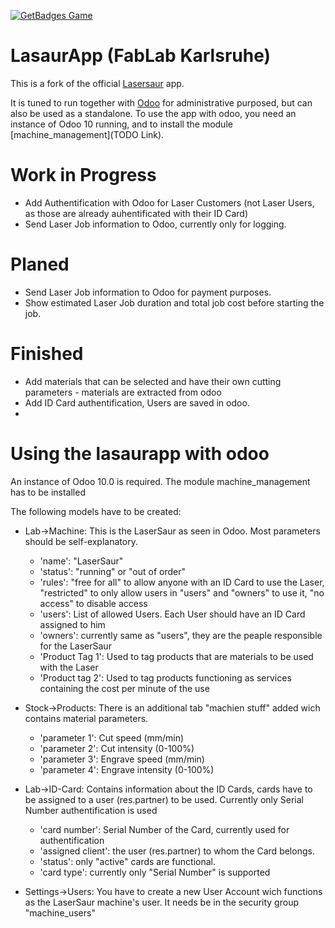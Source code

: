 [![GetBadges Game](https://fablab-ka-lasaurapp.getbadges.io/shield/company/fablab-ka-lasaurapp)](https://fablab-ka-lasaurapp.getbadges.io/?ref=shield-game)

LasaurApp (FabLab Karlsruhe)
=========
This is a fork of the official [Lasersaur](http://lasersaur.com) app.

It is tuned to run together with [Odoo](http://odoo.com) for administrative purposed, but can also be used as a standalone.
To use the app with odoo, you need an instance of Odoo 10 running, and to install the module [machine_management](TODO Link).

Work in Progress
=========
  - Add Authentification with Odoo for Laser Customers (not Laser Users, as those are already auhentificated with their ID Card)
  - Send Laser Job information to Odoo, currently only for logging.

Planed
=========
  - Send Laser Job information to Odoo for payment purposes.
  - Show estimated Laser Job duration and total job cost before starting the job.


Finished
=========
  - Add materials that can be selected and have their own cutting parameters - materials are extracted from odoo
  - Add ID Card authentification, Users are saved in odoo.
  -



Using the lasaurapp with odoo
==========
An instance of Odoo 10.0 is required.
The module machine_management has to be installed

The following models have to be created:
  - Lab->Machine: This is the LaserSaur as seen in Odoo. Most parameters should be self-explanatory.
    - 'name': "LaserSaur"
    - 'status': "running" or "out of order"
    - 'rules': "free for all" to allow anyone with an ID Card to use the Laser, "restricted" to only allow users in "users" and "owners" to use it, "no access" to disable access
    - 'users': List of allowed Users. Each User should have an ID Card assigned to him
    - 'owners': currently same as "users", they are the peaple responsible for the LaserSaur
    - 'Product Tag 1': Used to tag products that are materials to be used with the Laser
    - 'Product tag 2': Used to tag products functioning as services containing the cost per minute of the use

  - Stock->Products: There is an additional tab "machien stuff" added wich contains material parameters.
    - 'parameter 1': Cut speed (mm/min)
    - 'parameter 2': Cut intensity (0-100%)
    - 'parameter 3': Engrave speed (mm/min)
    - 'parameter 4': Engrave intensity (0-100%)

  - Lab->ID-Card: Contains information about the ID Cards, cards have to be assigned to a user (res.partner) to be used. Currently only Serial Number authentification is used
    - 'card number': Serial Number of the Card, currently used for authentification
    - 'assigned client': the user (res.partner) to whom the Card belongs.
    - 'status': only "active" cards are functional.
    - 'card type': currently only "Serial Number" is supported
  - Settings->Users:
    You have to create a new User Account wich functions as the LaserSaur machine's user. It needs be in the security group "machine_users"


